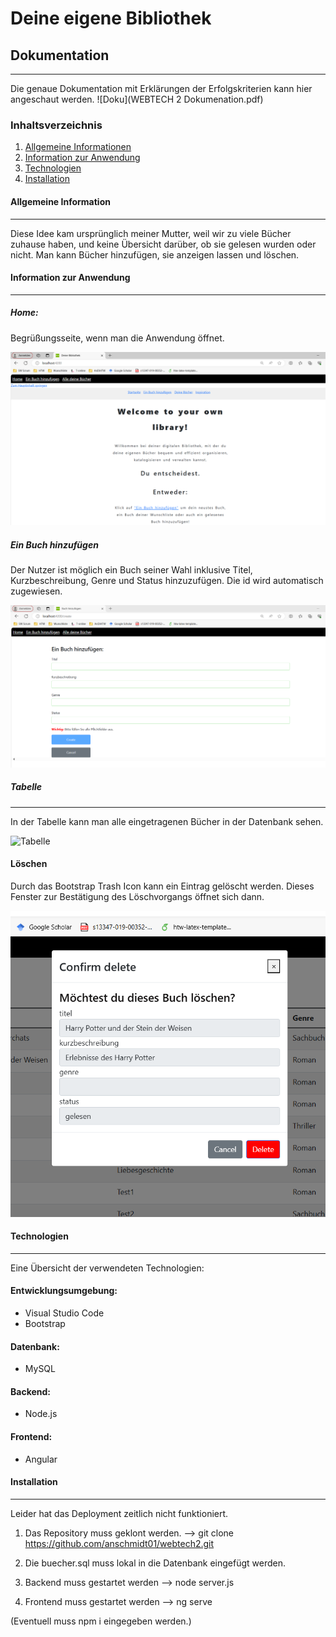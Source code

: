 # Deine eigene Bibliothek

## Dokumentation
***
Die genaue Dokumentation mit Erklärungen der Erfolgskriterien kann hier angeschaut werden.
![Doku](WEBTECH 2 Dokumenation.pdf)

### Inhaltsverzeichnis
1. [Allgemeine Informationen](#allgemeine-information)
2. [Information zur Anwendung](#information-zur-anwendung)
3. [Technologien](#technologien)
4. [Installation](#installation)


#### Allgemeine Information
***
Diese Idee kam ursprünglich meiner Mutter, weil wir zu viele Bücher zuhause haben, und keine Übersicht darüber, ob sie gelesen wurden oder nicht. 
Man kann Bücher hinzufügen, sie anzeigen lassen und löschen.


#### Information zur Anwendung
***
##### Home:

Begrüßungsseite, wenn man die Anwendung öffnet.

![Begrüßung](Welcome.png)

##### Ein Buch hinzufügen

Der Nutzer ist möglich ein Buch seiner Wahl inklusive Titel, Kurzbeschreibung, Genre und Status hinzuzufügen. 
Die id wird automatisch zugewiesen.

![Hinzufügen](Buchhinzufügen.png)

##### Tabelle
***
In der Tabelle kann man alle eingetragenen Bücher in der Datenbank sehen. 

![Tabelle](Übersicht.png)

 

#### Löschen
Durch das Bootstrap Trash Icon kann ein Eintrag gelöscht werden. Dieses Fenster zur Bestätigung des Löschvorgangs öffnet sich dann. 

![Löschen](löschen.png)


#### Technologien
*** 
Eine Übersicht der verwendeten Technologien:
#### Entwicklungsumgebung:
- Visual Studio Code
- Bootstrap
#### Datenbank: 
- MySQL
#### Backend:
- Node.js
#### Frontend:
- Angular

#### Installation
***
Leider hat das Deployment zeitlich nicht funktioniert. 

1. Das Repository muss geklont werden.
--> git clone https://github.com/anschmidt01/webtech2.git

2. Die buecher.sql muss lokal in die Datenbank eingefügt werden.

3. Backend muss gestartet werden
--> node server.js 

4. Frontend muss gestartet werden
--> ng serve

(Eventuell muss npm i eingegeben werden.)

